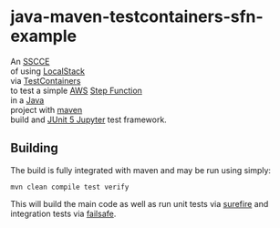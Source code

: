 # java-maven-testcontainers-sfn-example

An [SSCCE](http://www.sscce.org/) <br> 
of using [LocalStack](https://www.localstack.cloud/)  <br> 
via [TestContainers](https://testcontainers.com/)  <br> 
to test a simple [AWS](https://aws.amazon.com/) [Step Function](https://aws.amazon.com/step-functions/) <br> 
in a [Java](https://en.wikipedia.org/wiki/Java_%28programming_language%29)  <br> 
project with [maven](https://maven.apache.org/)  <br> 
build and [JUnit 5 Jupyter](https://junit.org/junit5/docs/current/user-guide/) test framework.

## Building

The build is fully integrated with maven and may be run using simply:

    mvn clean compile test verify

This will build the main code as well as run unit tests via [surefire](https://maven.apache.org/surefire/maven-surefire-plugin/) and integration tests via [failsafe](https://maven.apache.org/surefire/maven-failsafe-plugin/).

